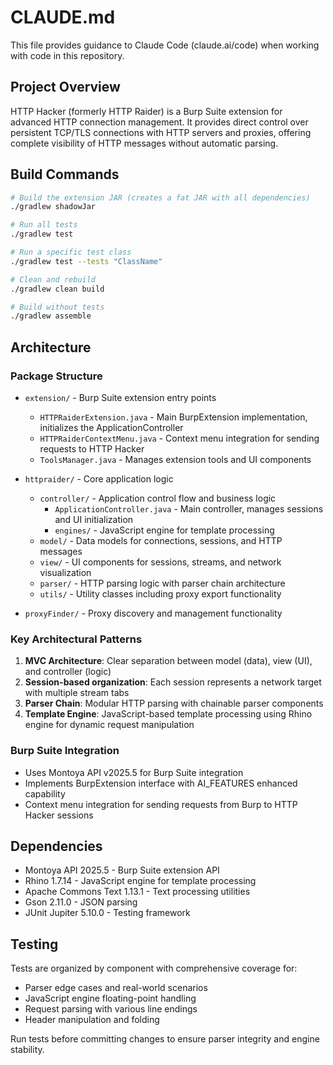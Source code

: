 # CLAUDE.md

This file provides guidance to Claude Code (claude.ai/code) when working with code in this repository.

## Project Overview
HTTP Hacker (formerly HTTP Raider) is a Burp Suite extension for advanced HTTP connection management. It provides direct control over persistent TCP/TLS connections with HTTP servers and proxies, offering complete visibility of HTTP messages without automatic parsing.

## Build Commands
```bash
# Build the extension JAR (creates a fat JAR with all dependencies)
./gradlew shadowJar

# Run all tests
./gradlew test

# Run a specific test class
./gradlew test --tests "ClassName"

# Clean and rebuild
./gradlew clean build

# Build without tests
./gradlew assemble
```

## Architecture

### Package Structure
- `extension/` - Burp Suite extension entry points
  - `HTTPRaiderExtension.java` - Main BurpExtension implementation, initializes the ApplicationController
  - `HTTPRaiderContextMenu.java` - Context menu integration for sending requests to HTTP Hacker
  - `ToolsManager.java` - Manages extension tools and UI components

- `httpraider/` - Core application logic
  - `controller/` - Application control flow and business logic
    - `ApplicationController.java` - Main controller, manages sessions and UI initialization
    - `engines/` - JavaScript engine for template processing
  - `model/` - Data models for connections, sessions, and HTTP messages
  - `view/` - UI components for sessions, streams, and network visualization
  - `parser/` - HTTP parsing logic with parser chain architecture
  - `utils/` - Utility classes including proxy export functionality

- `proxyFinder/` - Proxy discovery and management functionality

### Key Architectural Patterns
1. **MVC Architecture**: Clear separation between model (data), view (UI), and controller (logic)
2. **Session-based organization**: Each session represents a network target with multiple stream tabs
3. **Parser Chain**: Modular HTTP parsing with chainable parser components
4. **Template Engine**: JavaScript-based template processing using Rhino engine for dynamic request manipulation

### Burp Suite Integration
- Uses Montoya API v2025.5 for Burp Suite integration
- Implements BurpExtension interface with AI_FEATURES enhanced capability
- Context menu integration for sending requests from Burp to HTTP Hacker sessions

## Dependencies
- Montoya API 2025.5 - Burp Suite extension API
- Rhino 1.7.14 - JavaScript engine for template processing
- Apache Commons Text 1.13.1 - Text processing utilities
- Gson 2.11.0 - JSON parsing
- JUnit Jupiter 5.10.0 - Testing framework

## Testing
Tests are organized by component with comprehensive coverage for:
- Parser edge cases and real-world scenarios
- JavaScript engine floating-point handling
- Request parsing with various line endings
- Header manipulation and folding

Run tests before committing changes to ensure parser integrity and engine stability.